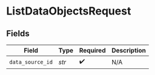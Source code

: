 # ListDataObjectsRequest


## Fields

| Field              | Type               | Required           | Description        |
| ------------------ | ------------------ | ------------------ | ------------------ |
| `data_source_id`   | *str*              | :heavy_check_mark: | N/A                |